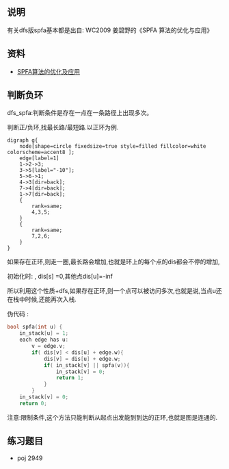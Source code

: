 ## 说明

有关dfs版spfa基本都是出自: WC2009 姜碧野的《SPFA 算法的优化与应用》

## 资料

 - [SPFA算法的优化及应用](https://wenku.baidu.com/view/f22d0d36ee06eff9aef807e9.html)

## 判断负环

dfs_spfa:判断条件是存在一点在一条路径上出现多次。


判断正/负环,找最长路/最短路.以正环为例.

```viz-dot
digraph g{
    node[shape=circle fixedsize=true style=filled fillcolor=white colorscheme=accent8 ];
    edge[label=1]
    1->2->3;
    3->5[label="-10"];
    5->6->1;
    4->3[dir=back];
    7->4[dir=back];
    1->7[dir=back];
    {
        rank=same;
        4,3,5;
    }
    {
        rank=same;
        7,2,6;
    }
}
```

如果存在正环,则走一圈,最长路会增加,也就是环上的每个点的dis都会不停的增加,

初始化时: , dis[s] =0,其他点dis[u]=-inf

所以利用这个性质+dfs,如果存在正环,则一个点可以被访问多次,也就是说,当点u还在栈中时候,还能再次入栈.

伪代码 :


```c
bool spfa(int u) {
	in_stack[u] = 1;
	each edge has u:
	    v = edge.v;
	    if( dis[v] < dis[u] + edge.w){
	        dis[v] = dis[u] + edge.w;
	        if( in_stack[v] || spfa(v)){
	            in_stack[v] = 0;
	            return 1;
	        }
	    }
	in_stack[v] = 0;
	return 0;
```

注意:限制条件,这个方法只能判断从起点出发能到到达的正环,也就是图是连通的.

## 练习题目

 - poj 2949
